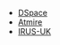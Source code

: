 - [DSpace](http://www.dspace.org)
- [Atmire](https://www.atmire.com)
- [IRUS-UK](http://irus.mimas.ac.uk)
